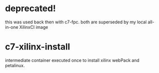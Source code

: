 # deprecated!

this was used back then with c7-fpc. both are superseded by my local all-in-one XilinxCI image

# c7-xilinx-install
intermediate container executed once to install xilinx webPack and petalinux.
